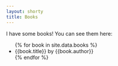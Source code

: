 ```yaml
---
layout: shorty
title: Books
---
```

I have some books! You can see them here:

<ul>
{% for book in site.data.books %}
  <li>
      <span class="booktitle">{{book.title}}</span> by {{book.author}}
  </li>
  {% endfor %}
</ul>